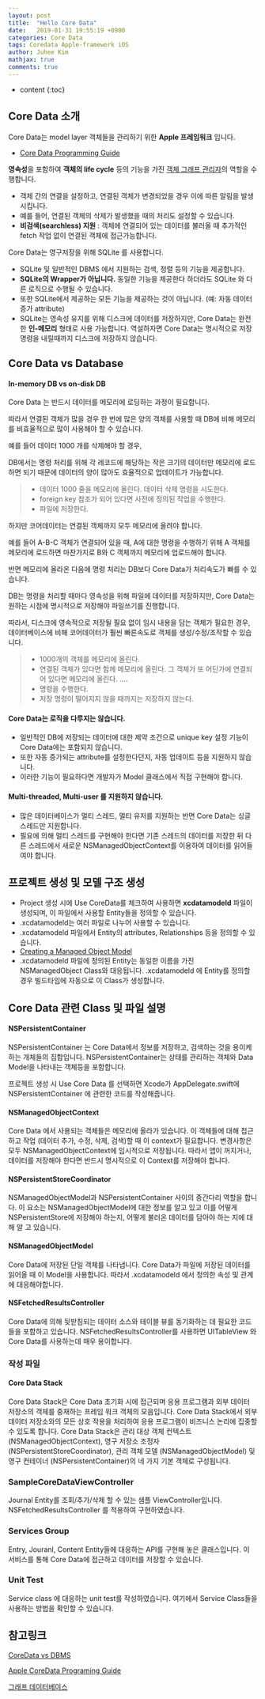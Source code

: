 ```yaml
---
layout: post
title:  "Hello Core Data"
date:   2019-01-31 19:55:19 +0900
categories: Core Data
tags: Coredata Apple-framework iOS
author: Juhee Kim
mathjax: true
comments: true
---
```


* content
{:toc}

## Core Data 소개
Core Data는 model layer 객체들을 관리하기 위한 **Apple 프레임워크** 입니다.
  - [Core Data Programming Guide](https://developer.apple.com/library/archive/documentation/Cocoa/Conceptual/CoreData/index.html#//apple_ref/doc/uid/TP40001075-CH2-SW1)

**영속성**을 포함하여 **객체의 life cycle** 등의 기능을 가진 [객체 그래프 관리자](https://en.wikipedia.org/wiki/Object_graph)의 역할을 수행합니다.
  - 객체 간의 연결을 설정하고, 연결된 객체가 변경되었을 경우 이에 따른 알림을 발생시킵니다.
  - 예를 들어, 연결된 객체의 삭제가 발생했을 때의 처리도 설정할 수 있습니다.
  - **비검색(searchless) 지원** : 객체에 연결되어 있는 데이터를 불러올 때 추가적인 fetch 작업 없이 연결된 객체에 접근가능합니다.

Core Data는 영구저장을 위해 SQLite 를 사용합니다.
  - SQLite 및 일반적인 DBMS 에서 지원하는 검색, 정렬 등의 기능을 제공합니다.
  - **SQLite의 Wrapper가 아닙니다.** 동일한 기능을 제공한다 하더라도 SQLite 와 다른 로직으로 수행될 수 있습니다.
  - 또한 SQLite에서 제공하는 모든 기능을 제공하는 것이 아닙니다. (예: 자동 데이터 증가 attribute)
  - SQLite는 영속성 유지를 위해 디스크에 데이터를 저장하지만, Core Data는 완전한 **인-메모리** 형태로 사용 가능합니다. 역설하자면 Core Data는 명시적으로 저장 명령을 내릴때까지 디스크에 저장하지 않습니다.

## Core Data vs Database

#### In-memory DB vs on-disk DB

 Core Data 는 반드시 데이터를 메모리에 로딩하는 과정이 필요합니다.

 따라서 연결된 객체가 많을 경우 한 번에 많은 양의 객체를 사용할 때 DB에 비해 메모리를 비효율적으로 많이 사용해야 할 수 있습니다.

 예를 들어 데이터 1000 개를 삭제해야 할 경우,

 DB에서는 명령 처리를 위해 각 레코드에 해당하는 작은 크기의 데이터만 메모리에 로드하면 되기 때문에 데이터의 양이 많아도 효율적으로 업데이트가 가능합니다.

> - 데이터 1000 줄을 메모리에 올린다. 데이터 삭제 명령을 시도한다.
> - foreign key 참조가 되어 있다면 사전에 정의된 작업을 수행한다.
> - 파일에 저장한다.

 하지만 코어데이터는 연결된 객체까지 모두 메모리에 올려야 합니다.

 예를 들어 A-B-C 객체가 연결되어 있을 때, A에 대한 명령을 수행하기 위해 A 객체를 메모리에 로드하면 마찬가지로 B와 C 객체까지 메모리에 업로드해야 합니다.


 반면 메모리에 올라온 다음에 명령 처리는 DB보다 Core Data가 처리속도가 빠를 수 있습니다.

 DB는 명령을 처리할 때마다 영속성을 위해 파일에 데이터를 저장하지만, Core Data는 원하는 시점에 명시적으로 저장해야 파일쓰기를 진행합니다.

 따라서, 디스크에 영속적으로 저장될 필요 없이 임시 내용을 담는 객체가 필요한 경우, 데이터베이스에 비해 코어데이터가 훨씬 빠른속도로 객체를 생성/수정/조작할 수 있습니다.

> - 1000개의 객체를 메모리에 올린다.
> - 연결된 객체가 있다면 함께  메모리에 올린다. 그 객체가 또 어딘가에 연결되어 있다면 메모리에 올린다.  ....
> - 명령을 수행한다.
> - 저장 명령이 떨어지지 않을 때까지는 저장하지 않는다.

#### Core Data는 로직을 다루지는 않습니다.

- 일반적인 DB에 저장되는 데이터에 대한 제약 조건으로 unique key 설정 기능이 Core Data에는 포함되지 않습니다.
- 또한 자동 증가되는 attribute를 설정한다던지, 자동 업데이트 등을 지원하지 않습니다.
- 이러한 기능이 필요하다면 개발자가 Model 클래스에서 직접 구현해야 합니다.

#### Multi-threaded, Multi-user 를 지원하지 않습니다.

- 많은 데이터베이스가 멀티 스레드, 멀티 유저를 지원하는 반면 Core Data는 싱글 스레드만 지원합니다.
- 필요에 의해 멀티 스레드를 구현해야 한다면 기존 스레드의 데이터를 저장한 뒤 다른 스레드에서 새로운 NSManagedObjectContext를 이용하여 데이터를 읽어들여야 합니다.

## 프로젝트 생성 및 모델 구조 생성

- Project 생성 시에 Use CoreData를 체크하여 사용하면 **xcdatamodeld** 파일이 생성되며, 이 파일에서 사용할 Entity들을 정의할 수 있습니다.
- .xcdatamodeld는 여러 파일로 나누어 사용할 수 있습니다.
- .xcdatamodeld 파일에서 Entity의 attributes, Relationships 등을 정의할 수 있습니다.
- [Creating a Managed Object Model](https://developer.apple.com/library/archive/documentation/Cocoa/Conceptual/CoreData/KeyConcepts.html#//apple_ref/doc/uid/TP40001075-CH30-SW1)
- .xcdatamodeld 파일에 정의된 Entity는 동일한 이름을 가진 NSManagedObject Class와 대응됩니다. .xcdatamodeld 에 Entity를 정의할 경우 빌드타임에 자동으로 이 Class가 생성합니다.

## Core Data 관련 Class 및 파일 설명

#### NSPersistentContainer

  NSPersistentContainer 는 Core Data에서 정보를 저장하고, 검색하는 것을 용이케 하는 개체들의 집합입니다. NSPersistentContainer는 상태를 관리하는 객체와 Data Model을 나타내는 객체등을 포함합니다.

 프로젝트 생성 시 Use Core Data 를 선택하면 Xcode가 AppDelegate.swift에 NSPersistentContainer 에 관련한 코드를 작성해줍니다.

#### NSManagedObjectContext

 Core Data 에서 사용되는 객체들은 메모리에 올라가 있습니다. 이 객체들에 대해 접근하고 작업 (데이터 추가, 수정, 삭제, 검색)할 때 이 context가 필요합니다. 변경사항은 모두 NSManagedObjectContext에 임시적으로 저장됩니다. 따라서 앱이 꺼지거나, 데이터를 저장해야 한다면 반드시 명시적으로 이 Context를 저장해야 합니다.

#### NSPersistentStoreCoordinator

NSManagedObjectModel과 NSPersistentContainer 사이의 중간다리 역할을 합니다. 이 요소는 NSManagedObjectModel에 대한 정보를 알고 있고 이를 어떻게 NSPersistentStore에 저장해야 하는지, 어떻게 불러온 데이터를 담아야 하는 지에 대해 알 고 있습니다.

#### NSManagedObjectModel

 Core Data에 저장된 단일 객체를 나타냅니다. Core Data가 파일에 저장된 데이터를 읽어올 때 이 Model을 사용합니다. 따라서 .xcdatamodeld 에서 정의한 속성 및 관계에 대응해야합니다.

#### NSFetchedResultsController

 Core Data에 의해 뒷받침되는 데이터 소스와 테이블 뷰를 동기화하는 데 필요한 코드들을 포함하고 있습니다. NSFetchedResultsController를 사용하면 UITableView 와 Core Data를 사용하는데 매우 용이합니다.

### 작성 파일  

#### Core Data Stack

 Core Data Stack은 Core Data 초기화 시에 접근되며 응용 프로그램과 외부 데이터 저장소의 객체를 중재하는 프레임 워크 객체의 모음입니다.
 Core Data Stack에서 외부 데이터 저장소와의 모든 상호 작용을 처리하여 응용 프로그램이 비즈니스 논리에 집중할 수 있도록 합니다.
 Core Data Stack은 관리 대상 객체 컨텍스트 (NSManagedObjectContext), 영구 저장소 조정자 (NSPersistentStoreCoordinator), 관리 객체 모델 (NSManagedObjectModel) 및 영구 컨테이너 (NSPersistentContainer)의 네 가지 기본 객체로 구성됩니다.

### SampleCoreDataViewController

Journal Entity를 조회/추가/삭제 할 수 있는 샘플 ViewController입니다. NSFetchedResultsController 를 적용하여 구현하였습니다.

### Services Group

 Entry, Jouranl, Content Entity들에 대응하는 API를 구현해 놓은 클래스입니다. 이 서비스를 통해 Core Data에 접근하고 데이터를 저장할 수 있습니다.

### Unit Test

 Service class 에 대응하는 unit test를 작성하였습니다. 여기에서 Service Class들을 사용하는 방법을 확인할 수 있습니다.

## 참고링크

[CoreData vs DBMS](https://www.letmecompile.com/%EC%BD%94%EC%96%B4%EB%8D%B0%EC%9D%B4%ED%84%B0core-data%EC%99%80-%EB%8D%B0%EC%9D%B4%ED%84%B0%EB%B2%A0%EC%9D%B4%EC%8A%A4%EC%9D%98-%EC%B0%A8%EC%9D%B4/)

[Apple CoreData Programing Guide](https://developer.apple.com/library/archive/documentation/Cocoa/Conceptual/CoreData/index.html#//apple_ref/doc/uid/TP40001075-CH2-SW1)

[그래프 데이터베이스](https://ko.wikipedia.org/wiki/%EA%B7%B8%EB%9E%98%ED%94%84_%EB%8D%B0%EC%9D%B4%ED%84%B0%EB%B2%A0%EC%9D%B4%EC%8A%A4)
